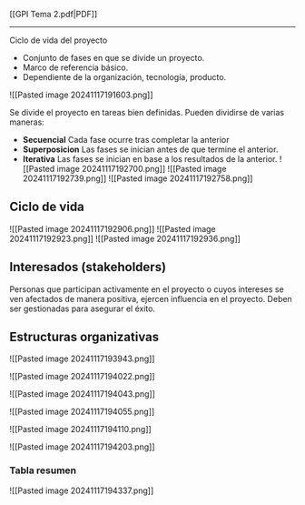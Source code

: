 [[GPI Tema 2.pdf|PDF]]
___
Ciclo de vida del proyecto
+ Conjunto de fases en que se divide un proyecto.
+ Marco de referencia básico.
+ Dependiente de la organización, tecnología, producto.

![[Pasted image 20241117191603.png]]

Se divide el proyecto en tareas bien definidas. Pueden dividirse de varias maneras:
+ **Secuencial** Cada fase ocurre tras completar la anterior
+ **Superposicion** Las fases se inician antes de que termine el anterior.
+ **Iterativa** Las fases se inician en base a los resultados de la anterior.
![[Pasted image 20241117192700.png]]
![[Pasted image 20241117192739.png]]
![[Pasted image 20241117192758.png]]
## Ciclo de vida
![[Pasted image 20241117192906.png]]
![[Pasted image 20241117192923.png]]
![[Pasted image 20241117192936.png]]
## Interesados (stakeholders)
Personas que participan activamente en el proyecto o cuyos intereses se ven afectados de manera positiva, ejercen influencia en el proyecto. Deben ser gestionadas para asegurar el éxito.

## Estructuras organizativas
![[Pasted image 20241117193943.png]]

![[Pasted image 20241117194022.png]]

![[Pasted image 20241117194043.png]]

![[Pasted image 20241117194055.png]]

![[Pasted image 20241117194110.png]]

![[Pasted image 20241117194203.png]]

### Tabla resumen
![[Pasted image 20241117194337.png]]